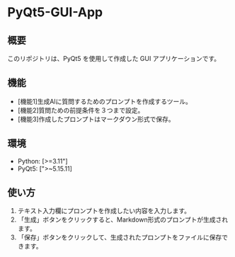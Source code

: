 # PyQt5-GUI-App

## 概要
このリポジトリは、PyQt5 を使用して作成した GUI アプリケーションです。

## 機能
* [機能1]生成AIに質問するためのプロンプトを作成するツール。
* [機能2]質問ための前提条件を３つまで設定。
* [機能3]作成したプロンプトはマークダウン形式で保存。

## 環境
* Python: [>=3.11"]
* PyQt5: [">~5.15.11]

## 使い方
1. テキスト入力欄にプロンプトを作成したい内容を入力します。
2. 「生成」ボタンをクリックすると、Markdown形式のプロンプトが生成されます。
3. 「保存」ボタンをクリックして、生成されたプロンプトをファイルに保存できます。
